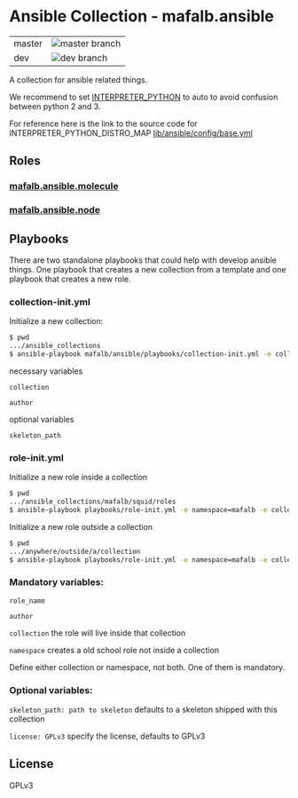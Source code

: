 # Ansible Collection - mafalb.ansible

|||
|---|---|
|master|![master branch](https://github.com/mafalb/ansible-collection-ansible/workflows/CI/badge.svg)|
|dev|![dev branch](https://github.com/mafalb/ansible-collection-ansible/workflows/CI/badge.svg?branch=dev)|

A collection for ansible related things.

We recommend to set [INTERPRETER_PYTHON](https://docs.ansible.com/ansible/latest/reference_appendices/config.html#interpreter-python) to auto to avoid confusion between python 2 and 3.

For reference here is the link to the source code for INTERPRETER_PYTHON_DISTRO_MAP [lib/ansible/config/base.yml](https://raw.githubusercontent.com/ansible/ansible/devel/lib/ansible/config/base.yml)

## Roles

### [mafalb.ansible.molecule](roles/molecule/README.md)

### [mafalb.ansible.node](roles/node/README.md)

## Playbooks

There are two standalone playbooks that could help with develop ansible things. One playbook that creates a new collection from a template and one playbook that creates a new role.

### collection-init.yml

Initialize a new collection:

```sh
$ pwd
.../ansible_collections
$ ansible-playbook mafalb/ansible/playbooks/collection-init.yml -e collection=mafalb.squid
```

necessary variables

```collection```

```author```

optional variables

```skeleton_path```

### role-init.yml

Initialize a new role inside a collection

```sh
$ pwd
.../ansible_collections/mafalb/squid/roles
$ ansible-playbook playbooks/role-init.yml -e namespace=mafalb -e collection_name=squid -e role_name=testrole
```

Initialize a new role outside a collection

```sh
$ pwd
.../anywhere/outside/a/collection
$ ansible-playbook playbooks/role-init.yml -e namespace=mafalb -e collection=false -e role_name=testrole
```

### Mandatory variables:

```role_name```

```author```

```collection``` the role will live inside that collection

```namespace``` creates a old school role not inside a collection 

Define either collection or namespace, not both. One of them is mandatory.

### Optional variables:

```skeleton_path: path to skeleton``` defaults to a skeleton shipped with this collection

```license: GPLv3``` specify the license, defaults to GPLv3

## License

GPLv3
